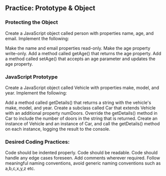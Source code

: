 ## Practice: Prototype & Object

### Protecting the Object

Create a JavaScript object called person with properties name, age, and email. Implement the following:

Make the name and email properties read-only.
Make the age property write-only.
Add a method called getAge() that returns the age property.
Add a method called setAge() that accepts an age parameter and updates the age property.

### JavaScript Prototype

Create a JavaScript object called Vehicle with properties make, model, and year. Implement the following:

Add a method called getDetails() that returns a string with the vehicle's make, model, and year.
Create a subclass called Car that extends Vehicle with an additional property numDoors.
Override the getDetails() method in Car to include the number of doors in the string that is returned.
Create an instance of Vehicle and an instance of Car, and call the getDetails() method on each instance, logging the result to the console.

### Desired Coding Practices:

Code should be indented properly.
Code should be readable.
Code should handle any edge cases foreseen.
Add comments wherever required.
Follow meaningful naming conventions, avoid generic naming conventions such as a,b,c,x,y,z etc.
